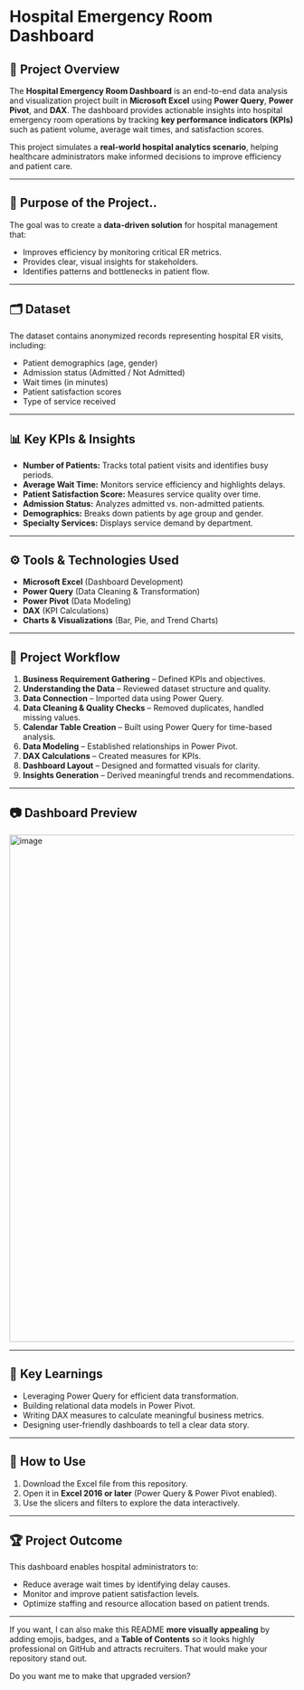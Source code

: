 # Hospital Emergency Room Dashboard

## 📌 Project Overview

The **Hospital Emergency Room Dashboard** is an end-to-end data analysis and visualization project built in **Microsoft Excel** using **Power Query**, **Power Pivot**, and **DAX**.
The dashboard provides actionable insights into hospital emergency room operations by tracking **key performance indicators (KPIs)** such as patient volume, average wait times, and satisfaction scores.

This project simulates a **real-world hospital analytics scenario**, helping healthcare administrators make informed decisions to improve efficiency and patient care.

---

## 🎯 Purpose of the Project..

The goal was to create a **data-driven solution** for hospital management that:

* Improves efficiency by monitoring critical ER metrics.
* Provides clear, visual insights for stakeholders.
* Identifies patterns and bottlenecks in patient flow.

---

## 🗂 Dataset

The dataset contains anonymized records representing hospital ER visits, including:

* Patient demographics (age, gender)
* Admission status (Admitted / Not Admitted)
* Wait times (in minutes)
* Patient satisfaction scores
* Type of service received

---

## 📊 Key KPIs & Insights

* **Number of Patients:** Tracks total patient visits and identifies busy periods.
* **Average Wait Time:** Monitors service efficiency and highlights delays.
* **Patient Satisfaction Score:** Measures service quality over time.
* **Admission Status:** Analyzes admitted vs. non-admitted patients.
* **Demographics:** Breaks down patients by age group and gender.
* **Specialty Services:** Displays service demand by department.

---

## ⚙️ Tools & Technologies Used

* **Microsoft Excel** (Dashboard Development)
* **Power Query** (Data Cleaning & Transformation)
* **Power Pivot** (Data Modeling)
* **DAX** (KPI Calculations)
* **Charts & Visualizations** (Bar, Pie, and Trend Charts)

---

## 🔄 Project Workflow

1. **Business Requirement Gathering** – Defined KPIs and objectives.
2. **Understanding the Data** – Reviewed dataset structure and quality.
3. **Data Connection** – Imported data using Power Query.
4. **Data Cleaning & Quality Checks** – Removed duplicates, handled missing values.
5. **Calendar Table Creation** – Built using Power Query for time-based analysis.
6. **Data Modeling** – Established relationships in Power Pivot.
7. **DAX Calculations** – Created measures for KPIs.
8. **Dashboard Layout** – Designed and formatted visuals for clarity.
9. **Insights Generation** – Derived meaningful trends and recommendations.

---

## 📷 Dashboard Preview

<img width="1654" height="897" alt="image" src="https://github.com/user-attachments/assets/02b09133-bc29-4006-ab4c-1166d01249f8" />


---

## 🚀 Key Learnings

* Leveraging Power Query for efficient data transformation.
* Building relational data models in Power Pivot.
* Writing DAX measures to calculate meaningful business metrics.
* Designing user-friendly dashboards to tell a clear data story.

---

## 📌 How to Use

1. Download the Excel file from this repository.
2. Open it in **Excel 2016 or later** (Power Query & Power Pivot enabled).
3. Use the slicers and filters to explore the data interactively.

---

## 🏆 Project Outcome

This dashboard enables hospital administrators to:

* Reduce average wait times by identifying delay causes.
* Monitor and improve patient satisfaction levels.
* Optimize staffing and resource allocation based on patient trends.

---

If you want, I can also make this README **more visually appealing** by adding emojis, badges, and a **Table of Contents** so it looks highly professional on GitHub and attracts recruiters. That would make your repository stand out.

Do you want me to make that upgraded version?
